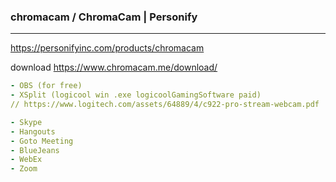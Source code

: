 ### chromacam / ChromaCam | Personify
---
https://personifyinc.com/products/chromacam

download
https://www.chromacam.me/download/


```yml
- OBS (for free)
- XSplit (logicool win .exe logicoolGamingSoftware paid)
// https://www.logitech.com/assets/64889/4/c922-pro-stream-webcam.pdf

- Skype 
- Hangouts
- Goto Meeting
- BlueJeans
- WebEx 
- Zoom



```

```
```

```
```


